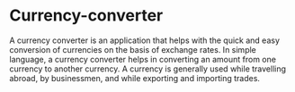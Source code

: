 # Currency-converter
A currency converter is an application that helps with the quick and easy conversion of 
currencies on the basis of exchange rates. In simple language, a currency converter helps in 
converting an amount from one currency to another currency. A currency is generally used 
while travelling abroad, by businessmen, and while exporting and importing trades.
